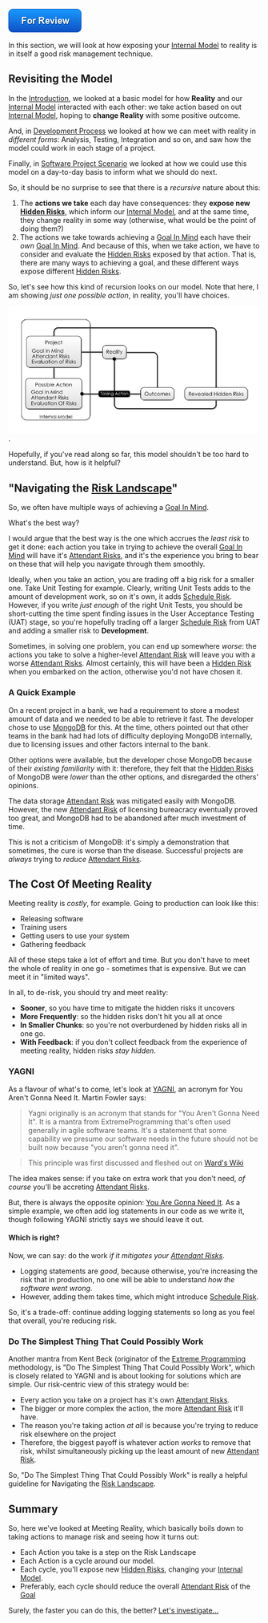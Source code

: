 ![For Review](images/state/for-review.png)

In this section, we will look at how exposing your [Internal Model](Internal-Model) to reality is in itself a good risk management technique.

## Revisiting the Model

In the [Introduction](Introduction), we looked at a basic model for how **Reality** and our [Internal Model](Internal-Model) interacted with each other:  we take action based on out [Internal Model](Internal-Model), hoping to **change Reality** with some positive outcome.

And, in [Development Process](Development-Process) we looked at how we can meet with reality in _different forms_:  Analysis, Testing, Integration and so on, and saw how the model could work in each stage of a project.

Finally, in [Software Project Scenario](Software-Project-Scenario) we looked at how we could use this model on a day-to-day basis to inform what we should do next.  

So, it should be no surprise to see that there is a _recursive_ nature about this:  

1.  The **actions we take** each day have consequences:  they **expose new [Hidden Risks](Attendant-Risk)**, which inform our [Internal Model](Internal-Model), and at the same time, they change reality in some way (otherwise, what would be the point of doing them?)
2.  The actions we take towards achieving a [Goal In Mind](Goal-In-Mind) each have their _own_ [Goal In Mind](Goal-In-Mind).  And because of this, when we take action, we have to consider and evaluate the [Hidden Risks](Attendant-Risk) exposed by that action.   That is, there are many ways to achieving a goal, and these different ways expose different [Hidden Risks](Attendant-Risk).

So, let's see how this kind of recursion looks on our model. Note that here, I am showing _just one possible action_, in reality, you'll have choices.

![Reality 2](images/generated/model_vs_reality_2.png).

Hopefully, if you've read along so far, this model shouldn't be too hard to understand.  But, how is it helpful?  

## "Navigating the [Risk Landscape](Risk-Landscape)"

So, we often have multiple ways of achieving a [Goal In Mind](Goal-In-Mind).  

What's the best way?  

I would argue that the best way is the one which accrues the _least risk_ to get it done:  each action you take in trying to achieve the overall [Goal In Mind](Goal-In-Mind) will have it's [Attendant Risks](Attendant-Risk), and it's the experience you bring to bear on these that will help you navigate through them smoothly.

Ideally, when you take an action, you are trading off a big risk for a smaller one.  Take Unit Testing for example.  Clearly, writing Unit Tests adds to the amount of development work, so on it's own, it adds [Schedule Risk](Schedule-Risk).   However, if you write _just enough_ of the right Unit Tests, you should be short-cutting the time spent finding issues in the User Acceptance Testing (UAT) stage, so you're hopefully trading off a larger [Schedule Risk](Schedule-Risk) from UAT and adding a smaller risk to **Development**.

Sometimes, in solving one problem, you can end up somewhere _worse_:  the actions you take to solve a higher-level [Attendant Risk](Attendant-Risk) will leave you with a worse [Attendant Risks](Attendant-Risk).  Almost certainly, this will have been a [Hidden Risk](Attendant-Risk) when you embarked on the action, otherwise you'd not have chosen it.  

### A Quick Example

On a recent project in a bank, we had a requirement to store a modest amount of data and we needed to be able to retrieve it fast.  The developer chose to use [MongoDB](https://www.mongodb.com) for this.  At the time, others pointed out that other teams in the bank had had lots of difficulty deploying MongoDB internally, due to licensing issues and other factors internal to the bank.

Other options were available, but the developer chose MongoDB because of their _existing familiarity_ with it:   therefore, they felt that the [Hidden Risks](Attendant-Risk) of MongoDB were _lower_ than the other options, and disregarded the others' opinions.

The data storage [Attendant Risk](Attendant-Risk) was mitigated easily with MongoDB.  However, the new [Attendant Risk](Attendant-Risk) of licensing bureacracy eventually proved too great, and MongoDB had to be abandoned after much investment of time.

This is not a criticism of MongoDB: it's simply a demonstration that sometimes, the cure is worse than the disease.  Successful projects are _always_ trying to _reduce_ [Attendant Risks](Attendant-Risk).  

## The Cost Of Meeting Reality

Meeting reality is _costly_, for example.  Going to production can look like this:

- Releasing software
- Training users
- Getting users to use your system
- Gathering feedback

All of these steps take a lot of effort and time.   But you don't have to meet the whole of reality in one go - sometimes that is expensive.  But we can meet it in "limited ways".  

In all, to de-risk, you should try and meet reality:

- **Sooner**, so you have time to mitigate the hidden risks it uncovers
- **More Frequently**: so the hidden risks don't hit you all at once
- **In Smaller Chunks**: so you're not overburdened by hidden risks all in one go.
- **With Feedback**: if you don't collect feedback from the experience of meeting reality, hidden risks _stay hidden_.

### YAGNI 

As a flavour of what's to come, let's look at [YAGNI](https://www.martinfowler.com/bliki/Yagni.html), an acronym for You Aren't Gonna Need It.   Martin Fowler says:

> Yagni originally is an acronym that stands for "You Aren't Gonna Need It". It is a mantra from ExtremeProgramming that's often used generally in agile software teams. It's a statement that some capability we presume our software needs in the future should not be built now because "you aren't gonna need it".

> This principle was first discussed and fleshed out on [Ward's Wiki](http://wiki.c2.com/?YouArentGonnaNeedIt)

The idea makes sense:  if you take on extra work that you don't need, _of course_ you'll be accreting [Attendant Risks](Attendant-Risk).

But, there is always the opposite opinion:  [You Are Gonna Need It](http://wiki.c2.com/?YouAreGonnaNeedIt).  As a simple example, we often add log statements in our code as we write it, though following YAGNI strictly says we should leave it out.  

#### Which is right?

Now, we can say:  do the work _if it mitigates your [Attendant Risks](Attendant-Risk)_.  

 - Logging statements are _good_, because otherwise, you're increasing the risk that in production, no one will be able to understand _how the software went wrong_.
 - However, adding them takes time, which might introduce [Schedule Risk](Schedule-Risk).
 
So, it's a trade-off: continue adding logging statements so long as you feel that overall, you're reducing risk.

### Do The Simplest Thing That Could Possibly Work

Another mantra from Kent Beck (originator of the [Extreme Programming](Agile) methodology, is "Do The Simplest Thing That Could Possibly Work", which is closely related to YAGNI and is about looking for solutions which are simple.  Our risk-centric view of this strategy would be:

- Every action you take on a project has it's own [Attendant Risks](Attendant-Risk).
- The bigger or more complex the action, the more [Attendant Risk](Attendant-Risk) it'll have.
- The reason you're taking action _at all_ is because you're trying to reduce risk elsewhere on the project 
- Therefore, the biggest payoff is whatever action _works_ to remove that risk, whilst simultaneously picking up the least amount of new [Attendant Risk](Attendant-Risk).

So, "Do The Simplest Thing That Could Possibly Work" is really a helpful guideline for Navigating the [Risk Landscape](Risk-Landscape).  

## Summary

So, here we've looked at Meeting Reality, which basically boils down to taking actions to manage risk and seeing how it turns out:

- Each Action you take is a step on the Risk Landscape
- Each Action is a cycle around our model.
- Each cycle, you'll expose new [Hidden Risks](Attendant-Risk), changing your [Internal Model](Internal-Model).
- Preferably, each cycle should reduce the overall [Attendant Risk](Attendant-Risk) of the [Goal](Goal-In-Mind)

Surely, the faster you can do this, the better?  [Let's investigate...](Cadence)






 